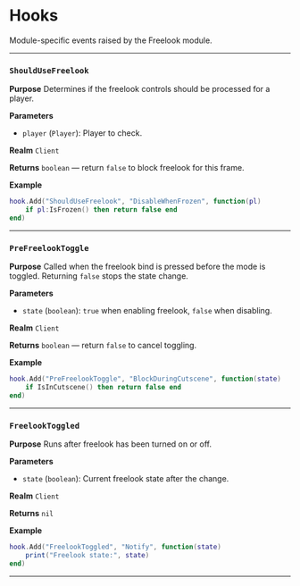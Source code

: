 # Hooks
Module-specific events raised by the Freelook module.

---
### `ShouldUseFreelook`

**Purpose**
Determines if the freelook controls should be processed for a player.

**Parameters**

* `player` (`Player`): Player to check.

**Realm**
`Client`

**Returns**
`boolean` — return `false` to block freelook for this frame.

**Example**

```lua
hook.Add("ShouldUseFreelook", "DisableWhenFrozen", function(pl)
    if pl:IsFrozen() then return false end
end)
```

---

### `PreFreelookToggle`

**Purpose**
Called when the freelook bind is pressed before the mode is toggled. Returning `false` stops the state change.

**Parameters**

* `state` (`boolean`): `true` when enabling freelook, `false` when disabling.

**Realm**
`Client`

**Returns**
`boolean` — return `false` to cancel toggling.

**Example**

```lua
hook.Add("PreFreelookToggle", "BlockDuringCutscene", function(state)
    if IsInCutscene() then return false end
end)
```

---

### `FreelookToggled`

**Purpose**
Runs after freelook has been turned on or off.

**Parameters**

* `state` (`boolean`): Current freelook state after the change.

**Realm**
`Client`

**Returns**
`nil`

**Example**

```lua
hook.Add("FreelookToggled", "Notify", function(state)
    print("Freelook state:", state)
end)
```

---
